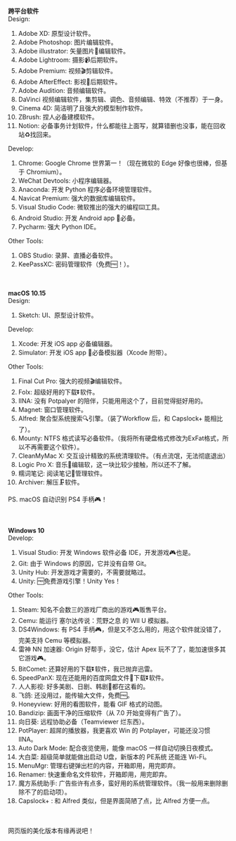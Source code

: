 **跨平台软件**<br>
Design:
1. Adobe XD: 原型设计软件。
2. Adobe Photoshop: 图片编辑软件。
3. Adobe illustrator: 矢量图片🎨编辑软件。
4. Adobe Lightroom: 摄影📹后期软件。
5. Adobe Premium: 视频🎬剪辑软件。
6. Adobe AfterEffect: 影视🎦后期软件。
7. Adobe Audition: 音频编辑软件。
8. DaVinci 视频编辑软件，集剪辑、调色、音频编辑、特效（不推荐）于一身。
9. Cinema 4D: 简洁明了且强大的模型制作软件。
10. ZBrush: 捏人必备建模软件。
11. Notion: 必备事务计划软件，什么都能往上面写，就算错删也没事，能在回收站♻️找回来。

Develop:
1. Chrome: Google Chrome 世界第一！（现在微软的 Edge 好像也很棒，但基于 Chromium）。
2. WeChat Devtools: 小程序编辑器。
3. Anaconda: 开发 Python 程序必备环境管理软件。
4. Navicat Premium: 强大的数据库编辑软件。
5. Visual Studio Code: 微软推出的强大的编程⌨️工具。
6. Android Studio: 开发 Android app 📱必备。
7. Pycharm: 强大 Python IDE。

Other Tools:
1. OBS Studio: 录屏、直播必备软件。
2. KeePassXC: 密码管理软件（免费🆓！）。
<br><br><br>

**macOS 10.15**<br>
Design:
1. Sketch: UI、原型设计软件。

Develop:
1. Xcode: 开发 iOS app 必备编辑器。
2. Simulator: 开发 iOS app 📱必备模拟器（Xcode 附带）。

Other Tools:
1. Final Cut Pro: 强大的视频🎬编辑软件。
2. Folx: 超级好用的下载⏬软件。
3. IINA: 没有 Potpalyer 的陪伴，只能用用这个了，目前觉得挺好用的。
4. Magnet: 窗口管理软件。
5. Alfred: 聚合型系统搜索🔍引擎。（装了Workflow 后，和 Capslock+ 能相比了）。
6. Mounty: NTFS 格式读写必备软件。（我将所有硬盘格式修改为ExFat格式，所以不再需要这个软件）。
7. CleanMyMac X: 交互设计精致的系统清理软件。（有点流氓，无法彻底退出）
8. Logic Pro X: 音乐🎵编辑软，这一块比较少接触，所以还不了解。
9.  糯词笔记: 阅读笔记📒管理软件。
10. Archiver: 解压🗜️软件。

PS. macOS 自动识别 PS4 手柄🎮！
<br><br><br>

**Windows 10**<br>
Develop:
1. Visual Studio: 开发 Windows 软件必备 IDE，开发游戏🎮也是。
2. Git: 由于 Windows 的原因，它并没有自带 Git。
3. Unity Hub: 开发游戏才需要的，不需要就略过。
4. Unity: 🆓免费游戏引擎！Unity Yes！

Other Tools:
1. Steam: 知名不会数三的游戏厂商出的游戏🎮贩售平台。
2. Cemu: 能运行 塞尔达传说：荒野之息 的 WII U 模拟器。
3. DS4Windows: 有 PS4 手柄🎮，但是又不怎么用的，用这个软件就没错了，完美支持 Cemu 等模拟器。
4. 雷神 NN 加速器: Origin 好帮手，没它，估计 Apex 玩不了了，能加速很多其它游戏🎮。
5. BitComet: 还算好用的下载⏬软件，我已抛弃迅雷。
6. SpeedPanX: 现在还能用的百度网盘文件📃下载⏬软件。
7. 人人影视: 好多美剧、日剧、韩剧🎥都在这看的。
8. 飞鸽: 还没用过，能传输大文件，免费🆓。
9.  Honeyview: 好用的看图软件，能看 GIF 格式的动图。
10. Bandizip: 画面干净的压缩软件（从 7.0 开始变得有广告了）。
11. 向日葵: 远程协助必备（Teamviewer 烂东西）。
12. PotPlayer: 超屌的播放器，我更喜欢 Win 的 Potplayer，可能还没习惯 IINA。
13. Auto Dark Mode: 配合夜览使用，能像 macOS 一样自动切换日夜模式。
14. 大白菜: 超级简单就能做出启动 U盘，新版本的 PE系统 还能连 Wi-Fi。
15. MenuMgr: 管理右键弹出栏的内容，开箱即用，用完即弃。
16. Renamer: 快速重命名文件软件，开箱即用，用完即弃。
17. 魔方系统助手: 广告些许有点多，蛮好用的系统管理软件。（我一般用来删除删除不了的启动项）。
18. Capslock+ : 和 Alfred 类似，但是界面简陋了点，比 Alfred 方便一点。
<br><br><br>

网页版的美化版本有缘再说吧！
